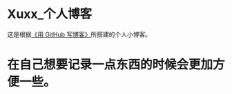 # Xuxx_个人博客

这是根据[《用 GitHub 写博客》](https://blog.imalan.cn/archives/blog-with-github/)所搭建的个人小博客。

# 在自己想要记录一点东西的时候会更加方便一些。

